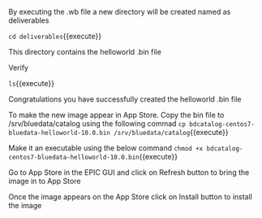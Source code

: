 
By executing the .wb file a new directory will be created named as deliverables

`cd deliverables`{{execute}}

This directory contains the helloworld .bin file

Verify

`ls`{{execute}}

Congratulations you have successfully created the helloworld .bin file

To make the new image appear in App Store. Copy the bin file to /srv/bluedata/catalog using the following commad 
`cp bdcatalog-centos7-bluedata-helloworld-10.0.bin /srv/bluedata/catalog`{{execute}}

Make it an executable using the below command 
`chmod +x bdcatalog-centos7-bluedata-helloworld-10.0.bin`{{execute}}

Go to App Store in the EPIC GUI and click on Refresh button to bring the image in to App Store

Once the image appears on the App Store click on Install button to install the image
